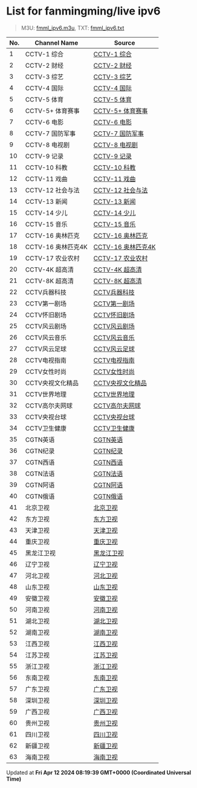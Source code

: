 # List for **fanmingming/live ipv6**

> M3U: [fmml_ipv6.m3u](/fmml_ipv6.m3u), TXT: [fmml_ipv6.txt](/txt/fmml_ipv6.txt)

| No.  | Channel Name | Source |
| --- | ------------ | --- |
| 1 | CCTV-1 综合 | [CCTV-1 综合](https://pi.0472.org/live/cctv1.m3u8?token=240411) |
| 2 | CCTV-2 财经 | [CCTV-2 财经](https://pi.0472.org/live/cctv2.m3u8?token=240411) |
| 3 | CCTV-3 综艺 | [CCTV-3 综艺](https://pi.0472.org/live/cctv3.m3u8?token=240411) |
| 4 | CCTV-4 国际 | [CCTV-4 国际](https://pi.0472.org/live/cctv4.m3u8?token=240411) |
| 5 | CCTV-5 体育 | [CCTV-5 体育](https://pi.0472.org/live/cctv5.m3u8?token=240411) |
| 6 | CCTV-5+ 体育赛事 | [CCTV-5+ 体育赛事](https://pi.0472.org/live/cctv5p.m3u8?token=240411) |
| 7 | CCTV-6 电影 | [CCTV-6 电影](https://pi.0472.org/live/cctv6.m3u8?token=240411) |
| 8 | CCTV-7 国防军事 | [CCTV-7 国防军事](https://pi.0472.org/live/cctv7.m3u8?token=240411) |
| 9 | CCTV-8 电视剧 | [CCTV-8 电视剧](https://pi.0472.org/live/cctv8.m3u8?token=240411) |
| 10 | CCTV-9 记录 | [CCTV-9 记录](https://pi.0472.org/live/cctv9.m3u8?token=240411) |
| 11 | CCTV-10 科教 | [CCTV-10 科教](https://pi.0472.org/live/cctv10.m3u8?token=240411) |
| 12 | CCTV-11 戏曲 | [CCTV-11 戏曲](https://pi.0472.org/live/cctv11.m3u8?token=240411) |
| 13 | CCTV-12 社会与法 | [CCTV-12 社会与法](https://pi.0472.org/live/cctv12.m3u8?token=240411) |
| 14 | CCTV-13 新闻 | [CCTV-13 新闻](https://pi.0472.org/live/cctv13.m3u8?token=240411) |
| 15 | CCTV-14 少儿 | [CCTV-14 少儿](https://pi.0472.org/live/cctv14.m3u8?token=240411) |
| 16 | CCTV-15 音乐 | [CCTV-15 音乐](https://pi.0472.org/live/cctv15.m3u8?token=240411) |
| 17 | CCTV-16 奥林匹克 | [CCTV-16 奥林匹克](https://pi.0472.org/live/cctv16.m3u8?token=240411) |
| 18 | CCTV-16 奥林匹克4K | [CCTV-16 奥林匹克4K](https://pi.0472.org/live/cctv16-4k.m3u8?token=240411) |
| 19 | CCTV-17 农业农村 | [CCTV-17 农业农村](https://pi.0472.org/live/cctv17.m3u8?token=240411) |
| 20 | CCTV-4K 超高清 | [CCTV-4K 超高清](https://pi.0472.org/live/cctv4k.m3u8?token=240411) |
| 21 | CCTV-8K 超高清 | [CCTV-8K 超高清](https://pi.0472.org/live/cctv8k.m3u8?token=240411) |
| 22 | CCTV兵器科技 | [CCTV兵器科技](https://pi.0472.org/live/bqkj.m3u8?token=240411) |
| 23 | CCTV第一剧场 | [CCTV第一剧场](https://pi.0472.org/live/dyjc.m3u8?token=240411) |
| 24 | CCTV怀旧剧场 | [CCTV怀旧剧场](https://pi.0472.org/live/hjjc.m3u8?token=240411) |
| 25 | CCTV风云剧场 | [CCTV风云剧场](https://pi.0472.org/live/fyjc.m3u8?token=240411) |
| 26 | CCTV风云音乐 | [CCTV风云音乐](https://pi.0472.org/live/fyyy.m3u8?token=240411) |
| 27 | CCTV风云足球 | [CCTV风云足球](https://pi.0472.org/live/fyzq.m3u8?token=240411) |
| 28 | CCTV电视指南 | [CCTV电视指南](https://pi.0472.org/live/dszn.m3u8?token=240411) |
| 29 | CCTV女性时尚 | [CCTV女性时尚](https://pi.0472.org/live/nxss.m3u8?token=240411) |
| 30 | CCTV央视文化精品 | [CCTV央视文化精品](https://pi.0472.org/live/whjp.m3u8?token=240411) |
| 31 | CCTV世界地理 | [CCTV世界地理](https://pi.0472.org/live/sjdl.m3u8?token=240411) |
| 32 | CCTV高尔夫网球 | [CCTV高尔夫网球](https://pi.0472.org/live/gefwq.m3u8?token=240411) |
| 33 | CCTV央视台球 | [CCTV央视台球](https://pi.0472.org/live/ystq.m3u8?token=240411) |
| 34 | CCTV卫生健康 | [CCTV卫生健康](https://pi.0472.org/live/wsjk.m3u8?token=240411) |
| 35 | CGTN英语 | [CGTN英语](https://pi.0472.org/live/cgtn.m3u8?token=240411) |
| 36 | CGTN纪录 | [CGTN纪录](https://pi.0472.org/live/cgtnjl.m3u8?token=240411) |
| 37 | CGTN西语 | [CGTN西语](https://pi.0472.org/live/cgtne.m3u8?token=240411) |
| 38 | CGTN法语 | [CGTN法语](https://pi.0472.org/live/cgtnf.m3u8?token=240411) |
| 39 | CGTN阿语 | [CGTN阿语](https://pi.0472.org/live/cgtna.m3u8?token=240411) |
| 40 | CGTN俄语 | [CGTN俄语](https://pi.0472.org/live/cgtnr.m3u8?token=240411) |
| 41 | 北京卫视 | [北京卫视](https://pi.0472.org/live/bjws.m3u8?token=240411) |
| 42 | 东方卫视 | [东方卫视](https://pi.0472.org/live/dfws.m3u8?token=240411) |
| 43 | 天津卫视 | [天津卫视](https://pi.0472.org/live/tjws.m3u8?token=240411) |
| 44 | 重庆卫视 | [重庆卫视](https://pi.0472.org/live/cqws.m3u8?token=240411) |
| 45 | 黑龙江卫视 | [黑龙江卫视](https://pi.0472.org/live/hljws.m3u8?token=240411) |
| 46 | 辽宁卫视 | [辽宁卫视](https://pi.0472.org/live/lnws.m3u8?token=240411) |
| 47 | 河北卫视 | [河北卫视](https://pi.0472.org/live/hbws.m3u8?token=240411) |
| 48 | 山东卫视 | [山东卫视](https://pi.0472.org/live/sdws.m3u8?token=240411) |
| 49 | 安徽卫视 | [安徽卫视](https://pi.0472.org/live/ahws.m3u8?token=240411) |
| 50 | 河南卫视 | [河南卫视](https://pi.0472.org/live/hnws.m3u8?token=240411) |
| 51 | 湖北卫视 | [湖北卫视](https://pi.0472.org/live/hubws.m3u8?token=240411) |
| 52 | 湖南卫视 | [湖南卫视](https://pi.0472.org/live/hunws.m3u8?token=240411) |
| 53 | 江西卫视 | [江西卫视](https://pi.0472.org/live/jxws.m3u8?token=240411) |
| 54 | 江苏卫视 | [江苏卫视](https://pi.0472.org/live/jsws.m3u8?token=240411) |
| 55 | 浙江卫视 | [浙江卫视](https://pi.0472.org/live/zjws.m3u8?token=240411) |
| 56 | 东南卫视 | [东南卫视](https://pi.0472.org/live/dnws.m3u8?token=240411) |
| 57 | 广东卫视 | [广东卫视](https://pi.0472.org/live/gdws.m3u8?token=240411) |
| 58 | 深圳卫视 | [深圳卫视](https://pi.0472.org/live/szws.m3u8?token=240411) |
| 59 | 广西卫视 | [广西卫视](https://pi.0472.org/live/gxws.m3u8?token=240411) |
| 60 | 贵州卫视 | [贵州卫视](https://pi.0472.org/live/gzws.m3u8?token=240411) |
| 61 | 四川卫视 | [四川卫视](https://pi.0472.org/live/scws.m3u8?token=240411) |
| 62 | 新疆卫视 | [新疆卫视](https://pi.0472.org/live/xjws.m3u8?token=240411) |
| 63 | 海南卫视 | [海南卫视](https://pi.0472.org/live/hinws.m3u8?token=240411) |

Updated at **Fri Apr 12 2024 08:19:39 GMT+0000 (Coordinated Universal Time)**
